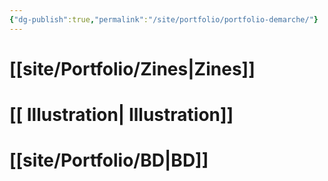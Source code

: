 ```yaml
---
{"dg-publish":true,"permalink":"/site/portfolio/portfolio-demarche/"}
---
```


# [[site/Portfolio/Zines\|Zines]]


# [[ Illustration\| Illustration]]

# [[site/Portfolio/BD\|BD]]

